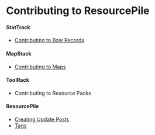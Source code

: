 # Contributing to ResourcePile

#### StatTrack
- [Contributing to Bow Records](https://mcresourcepile.github.io/admin/docs/bow)

#### MapStack
- [Contributing to Maps](https://mcresourcepile.github.io/admin/docs/maps)

#### ToolRack
- Contributing to Resource Packs

#### ResourcePile
- [Creating Update Posts](https://mcresourcepile.github.io/admin/docs/updates)
- [Tags](https://mcresourcepile.github.io/admin/docs/tags)
